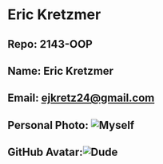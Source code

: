 # Eric Kretzmer
## Repo: 2143-OOP
## Name: Eric Kretzmer
## Email: ejkretz24@gmail.com
## Personal Photo: ![Myself](https://github.com/user-attachments/assets/fb54a271-efc1-4cce-a0d6-48fb3e8fed33)
## GitHub Avatar:![Dude](https://github.com/user-attachments/assets/bb510701-38d6-449b-b15c-c7a3396cd565)
